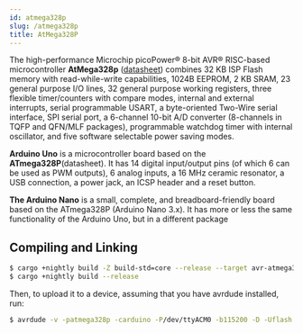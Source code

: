 ```yaml
---
id: atmega328p
slug: /atmega328p
title: AtMega328P
---
```


The high-performance Microchip picoPower® 8-bit AVR® RISC-based microcontroller
**AtMega328p**
([datasheet](http://ww1.microchip.com/downloads/en/DeviceDoc/Atmel-7810-Automotive-Microcontrollers-ATmega328P_Datasheet.pdf))
combines 32 KB ISP Flash memory with read-while-write capabilities, 1024B
EEPROM, 2 KB SRAM, 23 general purpose I/O lines, 32 general purpose working
registers, three flexible timer/counters with compare modes, internal and
external interrupts, serial programmable USART, a byte-oriented Two-Wire serial
interface, SPI serial port, a 6-channel 10-bit A/D converter (8-channels in TQFP
and QFN/MLF packages), programmable watchdog timer with internal oscillator, and
five software selectable power saving modes.

**Arduino Uno** is a microcontroller board based on the **ATmega328P**(datasheet). It
has 14 digital input/output pins (of which 6 can be used as PWM outputs), 6
analog inputs, a 16 MHz ceramic resonator, a USB connection, a power jack, an
ICSP header and a reset button.

**The Arduino Nano** is a small, complete, and breadboard-friendly board based on
the ATmega328P (Arduino Nano 3.x). It has more or less the same functionality of
the Arduino Uno, but in a different package

## Compiling and Linking

```bash
$ cargo +nightly build -Z build-std=core --release --target avr-atmega328p.json
$ cargo +nightly build --release
```

Then, to upload it to a device, assuming that you have avrdude installed, run:

```bash
$ avrdude -v -patmega328p -carduino -P/dev/ttyACM0 -b115200 -D -Uflash:w:target/avr-atmega328p/release/examples/serial.elf:e
```
